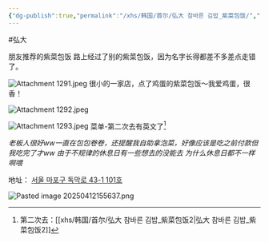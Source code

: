 ```yaml
---
{"dg-publish":true,"permalink":"/xhs/韩国/首尔/弘大 참바른 김밥_紫菜包饭/","tags":["rednote","首尔"],"created":"2024-09-09","updated":"2025-04-12T16:09:32.375+08:00"}
---
```


#弘大

朋友推荐的紫菜包饭
路上经过了别的紫菜包饭，因为名字长得都差不多差点走错了。

![Attachment 1291.jpeg](/img/user/xhs/%E9%9F%A9%E5%9B%BD/%E9%A6%96%E5%B0%94/photo-%E9%A6%96%E5%B0%94/Attachment%201291.jpeg)
很小的一家店，点了鸡蛋的紫菜包饭～我爱鸡蛋，很香！

![Attachment 1292.jpeg](/img/user/xhs/%E9%9F%A9%E5%9B%BD/%E9%A6%96%E5%B0%94/photo-%E9%A6%96%E5%B0%94/Attachment%201292.jpeg)


![Attachment 1293.jpeg](/img/user/xhs/%E9%9F%A9%E5%9B%BD/%E9%A6%96%E5%B0%94/photo-%E9%A6%96%E5%B0%94/Attachment%201293.jpeg)
菜单-第二次去有英文了[^1]

*老板人很好ww一直在包包卷卷，还提醒我自助拿泡菜，好像应该是吃之前付款但我吃完了才ww*
*由于不规律的休息日有一些想去的没能去 为什么休息日都不一样啊喂*

地址：
[서울 마포구 독막로 43-1 101호](https://pcmap.place.naver.com/restaurant/1027321167/home?entry=bmp&from=map&fromPanelNum=2&timestamp=202504121555&locale=ko&svcName=map_pcv5&searchText=%20%EC%B0%B8%EB%B0%94%EB%A5%B8%20%EA%B9%80%EB%B0%A5#)

![Pasted image 20250412155637.png](/img/user/xhs/%E9%9F%A9%E5%9B%BD/%E9%A6%96%E5%B0%94/attachments/Pasted%20image%2020250412155637.png)

[^1]: 第二次去：[[xhs/韩国/首尔/弘大 참바른 김밥_紫菜包饭2\|弘大 참바른 김밥_紫菜包饭2]]